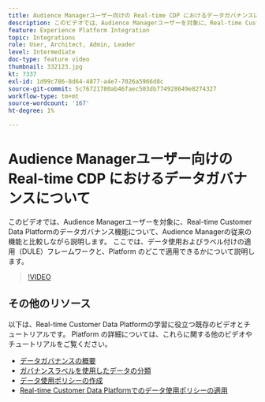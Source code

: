 ```yaml
---
title: Audience Managerユーザー向けの Real-time CDP におけるデータガバナンスについて
description: このビデオでは、Audience Managerユーザーを対象に、Real-time Customer Data Platformのデータガバナンス機能について、Audience Managerの従来の機能と比較しながら説明します。 ここでは、データ使用およびラベル付けの適用（DULE）フレームワークと、Platform のどこで適用できるかについて説明します。
feature: Experience Platform Integration
topic: Integrations
role: User, Architect, Admin, Leader
level: Intermediate
doc-type: feature video
thumbnail: 332123.jpg
kt: 7337
exl-id: 1d99c786-8d64-4877-a4e7-7026a5966d8c
source-git-commit: 5c76721780ab46faec503db774928649e8274327
workflow-type: tm+mt
source-wordcount: '167'
ht-degree: 1%

---
```


# Audience Managerユーザー向けの Real-time CDP におけるデータガバナンスについて

このビデオでは、Audience Managerユーザーを対象に、Real-time Customer Data Platformのデータガバナンス機能について、Audience Managerの従来の機能と比較しながら説明します。 ここでは、データ使用およびラベル付けの適用（DULE）フレームワークと、Platform のどこで適用できるかについて説明します。

>[!VIDEO](https://video.tv.adobe.com/v/3410874/?quality=12&learn=on&captions=jpn)

## その他のリソース

以下は、Real-time Customer Data Platformの学習に役立つ既存のビデオとチュートリアルです。 Platform の詳細については、これらに関する他のビデオやチュートリアルをご覧ください。

* [ データガバナンスの概要 ](https://experienceleague.adobe.com/docs/platform-learn/tutorials/data-governance/understanding-data-governance.html?lang=ja#data-governance)
* [ ガバナンスラベルを使用したデータの分類 ](https://experienceleague.adobe.com/docs/platform-learn/tutorials/data-governance/classify-data-using-governance-labels.html?lang=ja#data-governance)
* [ データ使用ポリシーの作成 ](https://experienceleague.adobe.com/docs/platform-learn/tutorials/data-governance/create-data-usage-policies.html?lang=ja#data-governance)
* [Real-time Customer Data Platformでのデータ使用ポリシーの適用 ](https://experienceleague.adobe.com/docs/platform-learn/tutorials/data-governance/enforce-data-usage-policies-in-real-time-cdp.html?lang=ja#data-governance)
